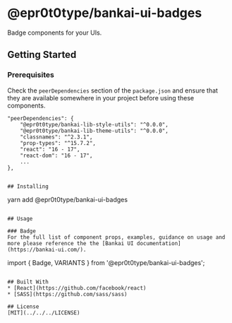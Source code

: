 # @epr0t0type/bankai-ui-badges
Badge components for your UIs.

## Getting Started

### Prerequisites
Check the `peerDependencies` section of the `package.json` and ensure that they are available somewhere in your project before using these components.

```
"peerDependencies": {
    "@epr0t0type/bankai-lib-style-utils": "^0.0.0",
    "@epr0t0type/bankai-lib-theme-utils": "^0.0.0",
    "classnames": "^2.3.1",
    "prop-types": "^15.7.2",
    "react": "16 - 17",
    "react-dom": "16 - 17",
    ...
},
```
```

## Installing
```
yarn add @epr0t0type/bankai-ui-badges
```

## Usage

### Badge
For the full list of component props, examples, guidance on usage and more please reference the the [Bankai UI documentation](https://bankai-ui.com/).

```
import { Badge, VARIANTS } from '@epr0t0type/bankai-ui-badges';
```

## Built With
* [React](https://github.com/facebook/react)
* [SASS](https://github.com/sass/sass)

## License
[MIT](../../../LICENSE)
